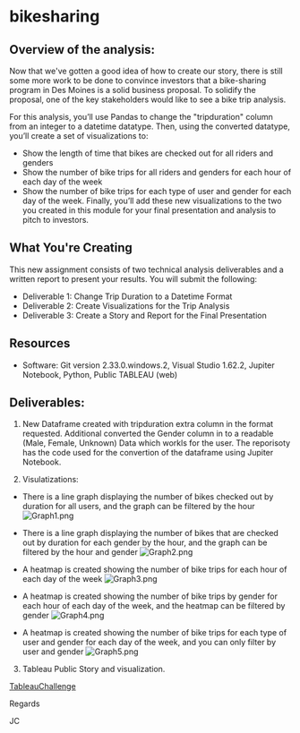 # bikesharing

## Overview of the analysis:
Now that we've gotten a good idea of how to create our story, there is still some more work to be done to convince investors that a bike-sharing program in Des Moines is a solid business proposal. To solidify the proposal, one of the key stakeholders would like to see a bike trip analysis.

For this analysis, you’ll use Pandas to change the "tripduration" column from an integer to a datetime datatype. Then, using the converted datatype, you’ll create a set of visualizations to:

- Show the length of time that bikes are checked out for all riders and genders
- Show the number of bike trips for all riders and genders for each hour of each day of the week
- Show the number of bike trips for each type of user and gender for each day of the week.
Finally, you’ll add these new visualizations to the two you created in this module for your final presentation and analysis to pitch to investors.

## What You're Creating
This new assignment consists of two technical analysis deliverables and a written report to present your results. You will submit the following:

- Deliverable 1: Change Trip Duration to a Datetime Format
- Deliverable 2: Create Visualizations for the Trip Analysis
- Deliverable 3: Create a Story and Report for the Final Presentation

## Resources
- Software: Git version 2.33.0.windows.2, Visual Studio 1.62.2, Jupiter Notebook, Python, Public TABLEAU (web)

## Deliverables:
1. New Dataframe created with tripduration extra column in the format requested. Additional converted the Gender column in to a readable (Male, Female, Unknown) Data which workls for the user.
The reporisoty has the code used for the convertion of the dataframe using Jupiter Notebook.

2. Visulatizations:
- There is a line graph displaying the number of bikes checked out by duration for all users, and the graph can be filtered by the hour
![Graph1.png](https://github.com/Jcreye75/bikesharing/blob/8e420a8ff0dfc411e6f3e9e033287093349e4d22/Resources/Graph1.png)

- There is a line graph displaying the number of bikes that are checked out by duration for each gender by the hour, and the graph can be filtered by the hour and gender
![Graph2.png](https://github.com/Jcreye75/bikesharing/blob/8e420a8ff0dfc411e6f3e9e033287093349e4d22/Resources/Graph2.png)

- A heatmap is created showing the number of bike trips for each hour of each day of the week
![Graph3.png](https://github.com/Jcreye75/bikesharing/blob/8e420a8ff0dfc411e6f3e9e033287093349e4d22/Resources/Graph3.png)

- A heatmap is created showing the number of bike trips by gender for each hour of each day of the week, and the heatmap can be filtered by gender
![Graph4.png](https://github.com/Jcreye75/bikesharing/blob/8e420a8ff0dfc411e6f3e9e033287093349e4d22/Resources/Graph4.png)

- A heatmap is created showing the number of bike trips for each type of user and gender for each day of the week, and you can only filter by user and gender
![Graph5.png](https://github.com/Jcreye75/bikesharing/blob/8e420a8ff0dfc411e6f3e9e033287093349e4d22/Resources/Graph5.png)

3. Tableau Public Story and visualization.

[TableauChallenge](https://public.tableau.com/app/profile/juan6156/viz/Challenge_Completed/ChallengeStory#1)

Regards

JC
